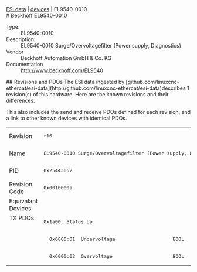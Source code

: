 <div class="nav"><a href="/esi-data">ESI data</a> | <a href="/esi-data/devices">devices</a> | EL9540-0010</div>
#  Beckhoff EL9540-0010

<dl>
  <dt>Type:</dt><dd>EL9540-0010</dd>
  <dt>Description:</dt><dd>EL9540-0010 Surge/Overvoltagefilter (Power supply, Diagnostics)</dd>
  <dt>Vendor</dt><dd>Beckhoff Automation GmbH & Co. KG</dd>
  <dt>Documentation</dt><dd><a href="http://www.beckhoff.com/EL9540">http://www.beckhoff.com/EL9540</a></dd>
</dl>
## Revisions and PDOs
The ESI data ingested by [github.com/linuxcnc-ethercat/esi-data](http://github.com/linuxcnc-ethercat/esi-data)describes 1 revision(s) of this hardware.  Here are the known revisions and their differences.

This also includes the send and receive PDOs defined for each revision, and a link to other known devices with identical PDOs.

<table>
<tr >
<td class="first">Revision</td>
<td ><pre>r16</pre></td>
</tr>
<tr >
<td class="first">Name</td>
<td ><pre>EL9540-0010 Surge/Overvoltagefilter (Power supply, Diagnostics)</pre></td>
</tr>
<tr >
<td class="first">PID</td>
<td ><pre>0x25443052</pre></td>
</tr>
<tr >
<td class="first">Revision Code</td>
<td ><pre>0x0010000a</pre></td>
</tr>
<tr >
<td class="first">Equivalant Devices</td>
<td ></td>
</tr>
<tr class="txpdo pdosection">
<td class="first" rowspan=3 valign=top>TX PDOs</td>
<td><pre>0x1a00: Status Up</pre></td>
<td></td>
</tr>
<tr class="txpdo">
<td ><pre>  0x6000:01  Undervoltage                    BOOL</pre></td>
</tr>
<tr class="txpdo">
<td ><pre>  0x6000:02  Overvoltage                     BOOL</pre></td>
</tr>
</table>
